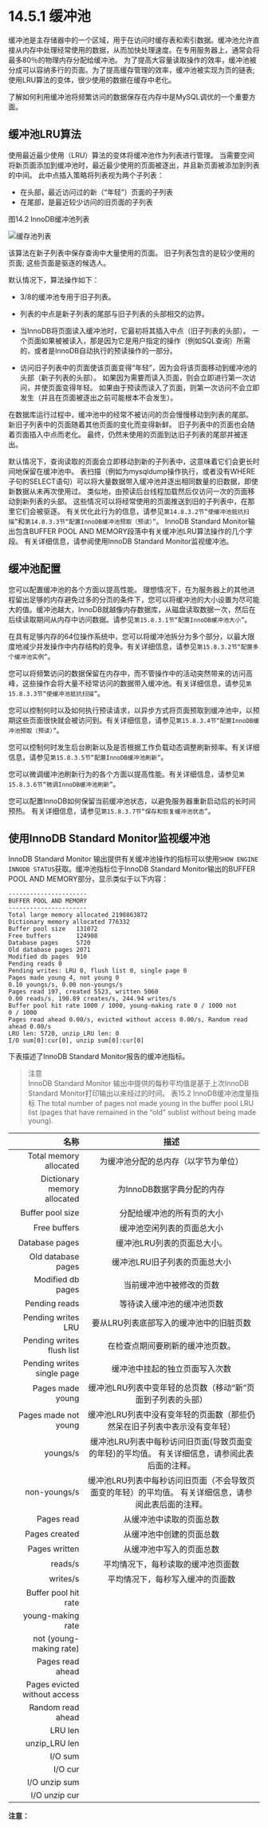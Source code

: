 # 14.5.1  缓冲池
缓冲池是主存储器中的一个区域，用于在访问时缓存表和索引数据。缓冲池允许直接从内存中处理经常使用的数据，从而加快处理速度。在专用服务器上，通常会将最多80％的物理内存分配给缓冲池。
为了提高大容量读取操作的效率，缓冲池被分成可以容纳多行的页面。为了提高缓存管理的效率，缓冲池被实现为页的链表;使用LRU算法的变体，很少使用的数据在缓存中老化。

了解如何利用缓冲池将频繁访问的数据保存在内存中是MySQL调优的一个重要方面。

## 缓冲池LRU算法
使用最近最少使用（LRU）算法的变体将缓冲池作为列表进行管理。 当需要空间将新页面添加到缓冲池时，最近最少使用的页面被逐出，并且新页面被添加到列表的中间。 此中点插入策略将列表视为两个子列表：
* 在头部，最近访问过的新（“年轻”）页面的子列表
* 在尾部，是最近较少访问的旧页面的子列表


图14.2 InnoDB缓冲池列表

![缓存池列表](../images/innodb-buffer-pool-list.png)

该算法在新子列表中保存查询中大量使用的页面。 旧子列表包含的是较少使用的页面; 这些页面是驱逐的候选人。

默认情况下，算法操作如下：

* 3/8的缓冲池专用于旧子列表。

* 列表的中点是新子列表的尾部与旧子列表的头部相交的边界。

* 当InnoDB将页面读入缓冲池时，它最初将其插入中点（旧子列表的头部）。 一个页面如果被被读入，那是因为它是用户指定的操作（例如SQL查询）所需的，或者是InnoDB自动执行的预读操作的一部分。
* 访问旧子列表中的页面使该页面变得“年轻”，因为会将该页面移动到缓冲池的头部（新子列表的头部）。 如果因为需要而读入页面，则会立即进行第一次访问，并使页面变得年轻。 如果由于预读而读入了页面，则第一次访问不会立即发生（并且在页面被逐出之前可能根本不会发生）。

在数据库运行过程中，缓冲池中的经常不被访问的页会慢慢移动到列表的尾部。 新旧子列表中的页面随着其他页面的变化而变得新鲜。 旧子列表中的页面也会随着页面插入中点而老化。 最终，仍然未使用的页面到达旧子列表的尾部并被逐出。

默认情况下，查询读取的页面会立即移动到新的子列表中，这意味着它们会更长时间地保留在缓冲池中。 表扫描（例如为mysqldump操作执行，或者没有WHERE子句的SELECT语句）可以将大量数据带入缓冲池并逐出相同数量的旧数据，即使新数据从未再次使用过。 类似地，由预读后台线程加载然后仅访问一次的页面移动到新列表的头部。 这些情况可以将经常使用的页面推送到旧的子列表中，在那里它们会被驱逐。 有关优化此行为的信息，请参见`第14.8.3.2节“使缓冲池抵抗扫描”`和`第14.8.3.3节“配置InnoDB缓冲池预取（预读）”`。
InnoDB Standard Monitor输出包含BUFFER POOL AND MEMORY段落中有关缓冲池LRU算法操作的几个字段。 有关详细信息，请参阅使用InnoDB Standard Monitor监视缓冲池。

## 缓冲池配置
您可以配置缓冲池的各个方面以提高性能。
理想情况下，在为服务器上的其他进程留出足够的内存避免过多的分页的条件下，您可以将缓冲池的大小设置为尽可能大的值。缓冲池越大，InnoDB就越像内存数据库，从磁盘读取数据一次，然后在后续读取期间从内存中访问数据。请参见`第15.8.3.1节“配置InnoDB缓冲池大小”`。

在具有足够内存的64位操作系统中，您可以将缓冲池拆分为多个部分，以最大限度地减少并发操作中内存结构的竞争。有关详细信息，请参见`第15.8.3.2节“配置多个缓冲池实例”`。

您可以将频繁访问的数据保留在内存中，而不管操作中的活动突然带来的访问高峰，这些操作会将大量不经常访问的数据带入缓冲池。有关详细信息，请参见`第15.8.3.3节“使缓冲池抵抗扫描”`。

您可以控制何时以及如何执行预读请求，以异步方式将页面预取到缓冲池中，以预期这些页面很快就会被访问到。有关详细信息，请参见`第15.8.3.4节“配置InnoDB缓冲池预取（预读）”`。

您可以控制何时发生后台刷新以及是否根据工作负载动态调整刷新频率。有关详细信息，请参见`第15.8.3.5节“配置InnoDB缓冲池刷新”`。

您可以微调缓冲池刷新行为的各个方面以提高性能。有关详细信息，请参见`第15.8.3.6节“微调InnoDB缓冲池刷新”`。

您可以配置InnoDB如何保留当前缓冲池状态，以避免服务器重新启动后的长时间预热。 有关详细信息，请参见`第15.8.3.7节“保存和恢复缓冲池状态”`。

## 使用InnoDB Standard Monitor监视缓冲池

 InnoDB Standard Monitor 输出提供有关缓冲池操作的指标可以使用`SHOW ENGINE INNODB STATUS`获取。缓冲池指标位于InnoDB Standard Monitor输出的BUFFER POOL AND MEMORY部分，显示类似于以下内容：
 ```
 ----------------------
BUFFER POOL AND MEMORY
----------------------
Total large memory allocated 2198863872
Dictionary memory allocated 776332
Buffer pool size   131072
Free buffers       124908
Database pages     5720
Old database pages 2071
Modified db pages  910
Pending reads 0
Pending writes: LRU 0, flush list 0, single page 0
Pages made young 4, not young 0
0.10 youngs/s, 0.00 non-youngs/s
Pages read 197, created 5523, written 5060
0.00 reads/s, 190.89 creates/s, 244.94 writes/s
Buffer pool hit rate 1000 / 1000, young-making rate 0 / 1000 not
0 / 1000
Pages read ahead 0.00/s, evicted without access 0.00/s, Random read
ahead 0.00/s
LRU len: 5720, unzip_LRU len: 0
I/O sum[0]:cur[0], unzip sum[0]:cur[0]
 ```

下表描述了InnoDB Standard Monitor报告的缓冲池指标。
> 注意<br>
InnoDB Standard Monitor 输出中提供的每秒平均值是基于上次InnoDB Standard Monitor打印输出以来经过的时间。
表15.2 InnoDB缓冲池度量指标
The total number of pages not made young in the buffer pool LRU list (pages that have remained in the “old” sublist without being made young).

|名称|描述|
|--:|:--:|
|Total memory allocated|为缓冲池分配的总内存（以字节为单位）|
|Dictionary memory allocated|为InnoDB数据字典分配的内存|
|Buffer pool size|分配给缓冲池的所有页的大小|
|Free buffers|缓冲池空闲列表的页面总大小|
|Database pages|缓冲池LRU列表的页面总大小。|
|Old database pages|缓冲池LRU旧子列表的页面总大小|
|Modified db pages|当前缓冲池中被修改的页数|
|Pending reads|等待读入缓冲池的缓冲池页数|
|Pending writes LRU|要从LRU列表底部写入的缓冲池中的旧脏页数|
|Pending writes flush list|在检查点期间要刷新的缓冲池页数。|
|Pending writes single page|缓冲池中挂起的独立页面写入次数|
|Pages made young|缓冲池LRU列表中变年轻的总页数（移动“新”页面到子列表的头部）|
|Pages made not young|缓冲池LRU列表中没有变年轻的页面数（那些仍然呆在旧子列表中表示没有变年轻）|
|youngs/s|缓冲池LRU列表中每秒访问旧页面(导致页面变的年轻)的平均值。 有关详细信息，请参阅此表后面的注释。|
|non-youngs/s|缓冲池LRU列表中每秒访问旧页面（不会导致页面变的年轻）的平均值。 有关详细信息，请参阅此表后面的注释。|
|Pages read|从缓冲池中读取的页面总数|
|Pages created|从缓冲池中创建的页面总数|
|Pages written|从缓冲池中写入的页面总数|
|reads/s|平均情况下，每秒读取的缓冲池页面数|
|writes/s|平均情况下，每秒写入缓冲的页面数|
|Buffer pool hit rate||
|young-making rate||
|not (young-making rate)||
|Pages read ahead||
|Pages evicted without access||
|Random read ahead||
|LRU len||
|unzip_LRU len||
|I/O sum||
|I/O cur||
|I/O unzip sum||
|I/O unzip cur||


**注意：**





